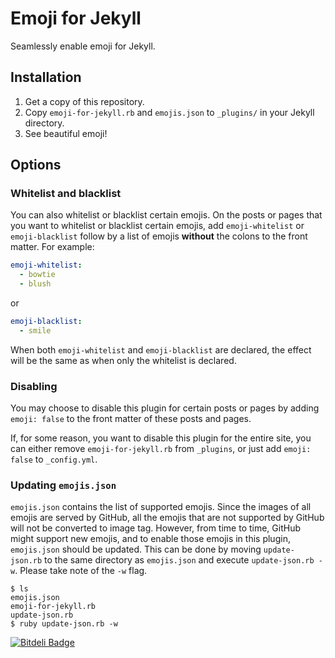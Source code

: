 # Emoji for Jekyll
Seamlessly enable emoji for Jekyll.

## Installation
1. Get a copy of this repository.
2. Copy `emoji-for-jekyll.rb` and `emojis.json` to `_plugins/` in your Jekyll directory.
3. See beautiful emoji!

## Options
### Whitelist and blacklist
You can also whitelist or blacklist certain emojis. On the posts or pages that you want to whitelist or blacklist certain emojis, add `emoji-whitelist` or `emoji-blacklist` follow by a list of emojis __without__ the colons to the front matter. For example:

```yaml
emoji-whitelist:
  - bowtie
  - blush
 ```

 or

```yaml
emoji-blacklist:
  - smile
```

When both `emoji-whitelist` and `emoji-blacklist` are declared, the effect will be the same as when only the whitelist is declared.

### Disabling
You may choose to disable this plugin for certain posts or pages by adding `emoji: false` to the front matter of these posts and pages.

If, for some reason, you want to disable this plugin for the entire site, you can either remove `emoji-for-jekyll.rb` from `_plugins`, or just add `emoji: false` to `_config.yml`.

### Updating `emojis.json`
`emojis.json` contains the list of supported emojis. Since the images of all emojis are served by GitHub, all the emojis that are not supported by GitHub will not be converted to image tag. However, from time to time, GitHub might support new emojis, and to enable those emojis in this plugin, `emojis.json` should be updated. This can be done by moving `update-json.rb` to the same directory as `emojis.json` and execute `update-json.rb -w`. Please take note of the `-w` flag.

```
$ ls
emojis.json
emoji-for-jekyll.rb
update-json.rb
$ ruby update-json.rb -w
```


[![Bitdeli Badge](https://d2weczhvl823v0.cloudfront.net/yihangho/emoji-for-jekyll/trend.png)](https://bitdeli.com/free "Bitdeli Badge")

